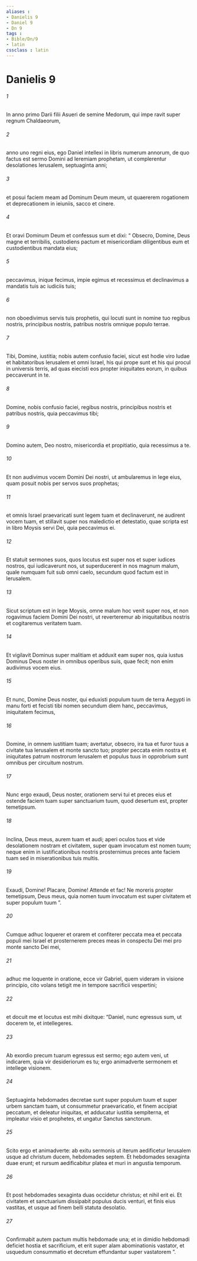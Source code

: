 ```yaml
---
aliases : 
- Danielis 9
- Daniel 9
- Dn 9
tags : 
- Bible/Dn/9
- latin
cssclass : latin
---
```


# Danielis 9

###### 1
In anno primo Darii filii Asueri de semine Medorum, qui impe ravit super regnum Chaldaeorum, 
###### 2
anno uno regni eius, ego Daniel intellexi in libris numerum annorum, de quo factus est sermo Domini ad Ieremiam prophetam, ut complerentur desolationes Ierusalem, septuaginta anni; 
###### 3
et posui faciem meam ad Dominum Deum meum, ut quaererem rogationem et deprecationem in ieiuniis, sacco et cinere. 
###### 4
Et oravi Dominum Deum et confessus sum et dixi: “ Obsecro, Domine, Deus magne et terribilis, custodiens pactum et misericordiam diligentibus eum et custodientibus mandata eius; 
###### 5
peccavimus, inique fecimus, impie egimus et recessimus et declinavimus a mandatis tuis ac iudiciis tuis; 
###### 6
non oboedivimus servis tuis prophetis, qui locuti sunt in nomine tuo regibus nostris, principibus nostris, patribus nostris omnique populo terrae. 
###### 7
Tibi, Domine, iustitia; nobis autem confusio faciei, sicut est hodie viro Iudae et habitatoribus Ierusalem et omni Israel, his qui prope sunt et his qui procul in universis terris, ad quas eiecisti eos propter iniquitates eorum, in quibus peccaverunt in te. 
###### 8
Domine, nobis confusio faciei, regibus nostris, principibus nostris et patribus nostris, quia peccavimus tibi; 
###### 9
Domino autem, Deo nostro, misericordia et propitiatio, quia recessimus a te. 
###### 10
Et non audivimus vocem Domini Dei nostri, ut ambularemus in lege eius, quam posuit nobis per servos suos prophetas; 
###### 11
et omnis Israel praevaricati sunt legem tuam et declinaverunt, ne audirent vocem tuam, et stillavit super nos maledictio et detestatio, quae scripta est in libro Moysis servi Dei, quia peccavimus ei. 
###### 12
Et statuit sermones suos, quos locutus est super nos et super iudices nostros, qui iudicaverunt nos, ut superducerent in nos magnum malum, quale numquam fuit sub omni caelo, secundum quod factum est in Ierusalem. 
###### 13
Sicut scriptum est in lege Moysis, omne malum hoc venit super nos, et non rogavimus faciem Domini Dei nostri, ut reverteremur ab iniquitatibus nostris et cogitaremus veritatem tuam. 
###### 14
Et vigilavit Dominus super malitiam et adduxit eam super nos, quia iustus Dominus Deus noster in omnibus operibus suis, quae fecit; non enim audivimus vocem eius. 
###### 15
Et nunc, Domine Deus noster, qui eduxisti populum tuum de terra Aegypti in manu forti et fecisti tibi nomen secundum diem hanc, peccavimus, iniquitatem fecimus, 
###### 16
Domine, in omnem iustitiam tuam; avertatur, obsecro, ira tua et furor tuus a civitate tua Ierusalem et monte sancto tuo; propter peccata enim nostra et iniquitates patrum nostrorum Ierusalem et populus tuus in opprobrium sunt omnibus per circuitum nostrum. 
###### 17
Nunc ergo exaudi, Deus noster, orationem servi tui et preces eius et ostende faciem tuam super sanctuarium tuum, quod desertum est, propter temetipsum. 
###### 18
Inclina, Deus meus, aurem tuam et audi; aperi oculos tuos et vide desolationem nostram et civitatem, super quam invocatum est nomen tuum; neque enim in iustificationibus nostris prosternimus preces ante faciem tuam sed in miserationibus tuis multis. 
###### 19
Exaudi, Domine! Placare, Domine! Attende et fac! Ne moreris propter temetipsum, Deus meus, quia nomen tuum invocatum est super civitatem et super populum tuum ”.
###### 20
Cumque adhuc loquerer et orarem et confiterer peccata mea et peccata populi mei Israel et prosternerem preces meas in conspectu Dei mei pro monte sancto Dei mei, 
###### 21
adhuc me loquente in oratione, ecce vir Gabriel, quem videram in visione principio, cito volans tetigit me in tempore sacrificii vespertini; 
###### 22
et docuit me et locutus est mihi dixitque: “Daniel, nunc egressus sum, ut docerem te, et intellegeres. 
###### 23
Ab exordio precum tuarum egressus est sermo; ego autem veni, ut indicarem, quia vir desideriorum es tu; ergo animadverte sermonem et intellege visionem.
###### 24
Septuaginta hebdomades decretae sunt super populum tuum et super urbem sanctam tuam, ut consummetur praevaricatio, et finem accipiat peccatum, et deleatur iniquitas, et adducatur iustitia sempiterna, et impleatur visio et prophetes, et ungatur Sanctus sanctorum.
###### 25
Scito ergo et animadverte: ab exitu sermonis ut iterum aedificetur Ierusalem usque ad christum ducem, hebdomades septem. Et hebdomades sexaginta duae erunt; et rursum aedificabitur platea et muri in angustia temporum.
###### 26
Et post hebdomades sexaginta duas occidetur christus; et nihil erit ei. Et civitatem et sanctuarium dissipabit populus ducis venturi, et finis eius vastitas, et usque ad finem belli statuta desolatio.
###### 27
Confirmabit autem pactum multis hebdomade una; et in dimidio hebdomadi deficiet hostia et sacrificium, et erit super alam abominationis vastator, et usquedum consummatio et decretum effundantur super vastatorem ”.
